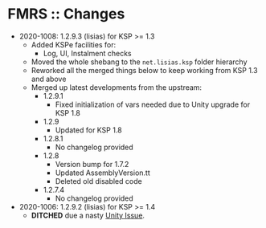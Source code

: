 # FMRS :: Changes

* 2020-1008: 1.2.9.3 (lisias) for KSP >= 1.3
	+ Added KSPe facilities for:
		- Log, UI, Instalment checks
	+ Moved the whole shebang to the `net.lisias.ksp` folder hierarchy
	+ Reworked all the merged things below to keep working from KSP 1.3 and above
	+ Merged up latest developments from the upstream:
		- 1.2.9.1
			- Fixed initialization of vars needed due to Unity upgrade for KSP 1.8
		- 1.2.9
			- Updated for KSP 1.8
		- 1.2.8.1
			- No changelog provided 
		- 1.2.8
			- Version bump for 1.7.2
			- Updated AssemblyVersion.tt
			- Deleted old disabled code  
		- 1.2.7.4
			- No changelog provided 
* 2020-1006: 1.2.9.2 (lisias) for KSP >= 1.4
	+ **DITCHED** due a nasty [Unity Issue](https://github.com/net-lisias-ksp/KSPAPIExtensions/issues/7). 
